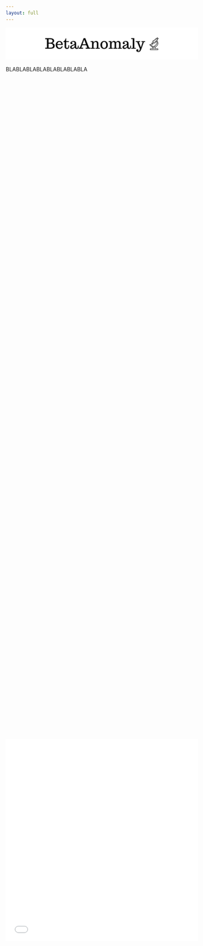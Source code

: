 ```yaml
---
layout: full
---
```



![betaanomaly.png.png](./assets/img/betaanomaly.png)

BLABLABLABLABLABLABLABLA

<div style="display: flex; justify-content: center; align-items: center; height: 100vh;">
    <iframe src="assets/html/one.html" width="750px" height="530px" frameborder="0"></iframe>
</div>


Check out the logistic regression prediction tool [here](https://scherkao31.github.io/ada-template-website/assets/html/one.html)
